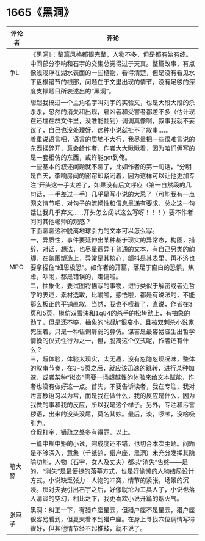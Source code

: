 # 1665《黑洞》

评论者 | 评论 |
|---|---|
争L|《黑洞》：整篇风格都很完整，人物不多，但是都有始有终。中间部分李响和石宇的交集总觉得过于天真。整篇故事，有点像浅浅浮在湖水表面的一些植物，看得清楚，但是没有看见水下盘根错节的根部，问题在于文里出现的情节，没有足够的深度支撑题目所表述出的“黑洞”。
MPO|想起我搞过一个主角名字叫刘宇的实验文，也是大段大段的杀杀杀，忽然的消失和出现，雇凶者和受害者都差不多（估计现在还埋在群文件里，没准能翻到）调调真像啊，叙事我就不妄议了，自己也没处理好，这种小说就扯不了叙事……<br/>着重说语言吧，语言的质地不大行，我尽量把一些很难言说的东西揉碎开，意会给作者，作者大大瞅瞅看，因为咱们俩写的是一套相仿的东西，或许能get到俺。<br/>一些基本的叙述问题就不聊了，比如作者的第一句话，“分明是白天，李响房间的窗帘却紧闭着，因为这样可以让他更加专注”开头这一手太差了，如果没有后文呼应（第一自然段的几句话，一手差过一手）几乎是写小说的大忌了（可能我有一点网文情节吧，对句子的流畅性和信息呈递有要求，总之这一句话让我几乎弃文……开头怎么阔以这么写呀！！！）要不作者问问其他老师的观感？<br/>下面聊聊这种脱离地球引力的文本可以怎么写。<br/>一，异质性，事件要延伸出某种基于现实的异常态，构图，措辞，对话，想法，也尽量迥异于普通的文本，有自己另类的韵脚，在氛围塑造上，异常是其核心，颤抖是其表里，再不济也要拿捏住“细思极恐”。如作者的开篇，落足于直白的恐惧，焦虑，吵闹，都是错误的，走偏啦。<br/>二，抽象化，要试图将描写的事物，进行类似于解密或者近哲学的表述，素材选取，比喻啦，感悟啦，都是有说法的，不能那么板正的平铺直叙。当然，我也不噎着了，直说，作者在3页和5页，模仿双雪涛和1q84的杀手的松垮劲上，有抽象的劲了，但是还不够，抽象的“拟劲”很窄小，且被双刺杀小说家死压着，只是一种语调孱弱的募仿。谋害是最容易滋生出哲学情操的仪式性行为之一，但，脱离这个仪式呢，作者还有什么？<br/>三，超体验，体验太现实，太无趣，没有忽隐忽现况味，整体的叙事节奏，在3-5页之后，就应该迅速的跳转，进行某种加速，或者某种“拟态”需要一场超越性的体验来给文本赋能，作者也没有做好这一点。首先，不要告诉读者，我在专注，我对污言秽语习以为常，而是我在做什么，我的反应是什么，因为我做的事和我的反应，所以我是这个样子。另外，专注和污言秽语，出来的没头没尾，莫名其妙。最后，淡，啰嗦，没啥吸引力。<br/>仓促打字，错疏之处多有得罪，以上。
暗大鲸|一篇中规中矩的小说，完成度还不错，也切合本次主题。问题是不够深入，意象（千纸鹤，猎户座，黑洞）未充分发挥其隐喻功能，人物（石宇，女人及丈夫）都以“消失”告终——是的，“消失”是最便捷的落幕方式，也是好偷懒的人物结局设计方式。小说缺乏张力：人物的冲突，情节的紧张，场景的沉浸。那对夫妻引出石宇之后，好像就沦为工具人了，小说也落入清谈的空幻，相比之下，我更喜欢小说开篇的烟火气。
张麻子|黑洞：纠正一下，有猎户座星云，但猎户座不是星云，猎户座很容易看到，但夏天看不到猎户座。在身上寻找穴位调情写得很好，但其他情节经不起推敲，就不说了。